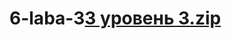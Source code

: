 # 6-laba-3[3 уровень 3.zip](https://github.com/EkaterinaPushkareva04/6-laba-3/files/14452419/3.3.zip)
